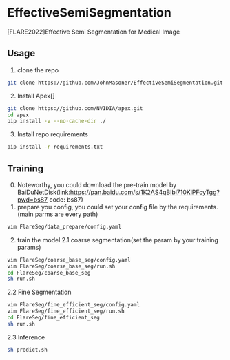 # EffectiveSemiSegmentation
[FLARE2022]Effective Semi Segmentation for Medical Image

## Usage

1. clone the repo
```bash
git clone https://github.com/JohnMasoner/EffectiveSemiSegmentation.git
```

2. Install Apex[]
```bash
git clone https://github.com/NVIDIA/apex.git
cd apex
pip install -v --no-cache-dir ./
```

3. Install repo requirements
```bash
pip install -r requirements.txt
```

## Training
0. Noteworthy, you could download the pre-train model by BaiDuNetDisk(link:https://pan.baidu.com/s/1K2AS4qBlbl710KlPFcyTgg?pwd=bs87 code: bs87)
1. prepare you config, you could set your config file by the requirements. (main parms are every path)
```bash
vim FlareSeg/data_prepare/config.yaml
```
2. train the model
2.1 coarse segmentation(set the param by your training params)
```bash
vim FlareSeg/coarse_base_seg/config.yaml
vim FlareSeg/coarse_base_seg/run.sh
cd FlareSeg/coarse_base_seg
sh run.sh
```

2.2 Fine Segmentation
```bash
vim FlareSeg/fine_efficient_seg/config.yaml
vim FlareSeg/fine_efficient_seg/run.sh
cd FlareSeg/fine_efficient_seg
sh run.sh
```

2.3 Inference
```bash
sh predict.sh
```
